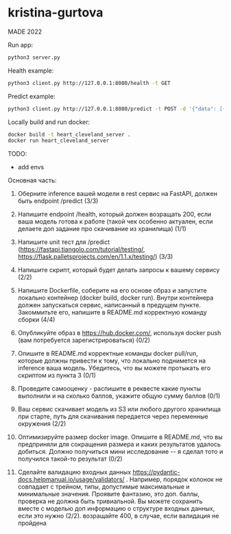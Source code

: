 # kristina-gurtova
MADE 2022

Run app:
```bash
python3 server.py
```

Health example:
```bash
python3 client.py http://127.0.0.1:8080/health -t GET
```

Predict example:
```bash
python3 client.py http://127.0.0.1:8080/predict -t POST -d '{"data": [{"age":50, "sex":0, "cp":1, "trestbps":100, "chol":101, "fbs":0, "restecg":0, "thalach":100, "exang":0, "oldpeak":100.10, "slope":0, "ca":0, "thal":0}]}'
```

Locally build and run docker:
```bash
docker build -t heart_cleveland_server .
docker run heart_cleveland_server
```

TODO:
- add envs

Основная часть:

1) Оберните inference вашей модели в rest сервис на FastAPI, должен быть endpoint /predict (3/3)

2) Напишите endpoint /health, который должен возращать 200, если ваша модель готова к работе (такой чек особенно актуален, если делаете доп задание про скачивание из хранилища) (1/1)

3) Напишите unit тест для /predict (https://fastapi.tiangolo.com/tutorial/testing/, https://flask.palletsprojects.com/en/1.1.x/testing/) (3/3)

4) Напишите скрипт, который будет делать запросы к вашему сервису (2/2)

5) Напишите Dockerfile, соберите на его основе образ и запустите локально контейнер (docker build, docker run). Внутри контейнера должен запускаться сервис, написанный в предущем пункте. Закоммитьте его, напишите в README.md корректную команду сборки (4/4)

6) Опубликуйте образ в https://hub.docker.com/, используя docker push (вам потребуется зарегистрироваться) (0/2)

7) Опишите в README.md корректные команды docker pull/run, которые должны привести к тому, что локально поднимется на inference ваша модель. Убедитесь, что вы можете протыкать его скриптом из пункта 3 (0/1)

8) Проведите самооценку - распишите в реквесте какие пункты выполнили и на сколько баллов, укажите общую сумму баллов (0/1)

9) Ваш сервис скачивает модель из S3 или любого другого хранилища при старте, путь для скачивания передается через переменные окружения (2/2)
10) Оптимизируйте размер docker image. Опишите в README.md, что вы предприняли для сокращения размера и каких результатов удалось добиться. Должно получиться мини исследование -- я сделал тото и получился такой-то результат (0/2)
11) Сделайте валидацию входных данных https://pydantic-docs.helpmanual.io/usage/validators/ . Например, порядок колонок не совпадает с трейном, типы, допустимые максимальные и минимальные значения. Проявите фантазию, это доп. баллы, проверка не должна быть тривиальной. Вы можете сохранить вместе с моделью доп информацию о структуре входных данных, если это нужно (2/2). возращайте 400, в случае, если валидация не пройдена